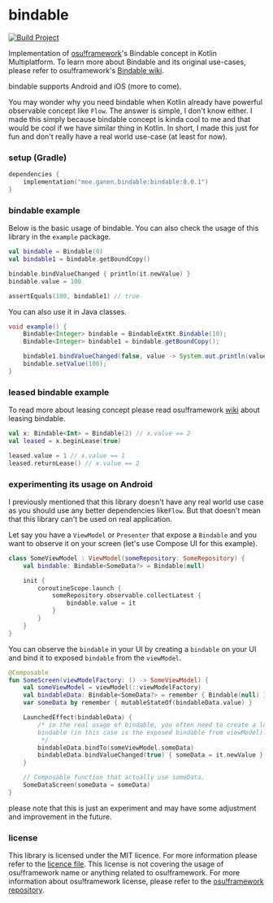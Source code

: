 # bindable

[![Build Project](https://github.com/GSculerlor/bindable/actions/workflows/build.yml/badge.svg?branch=master)](https://github.com/GSculerlor/bindable/actions/workflows/build.yml)

Implementation of [osu!framework](https://github.com/ppy/osu-framework)'s Bindable concept in Kotlin Multiplatform. To
learn more about Bindable and its original use-cases, please refer to osu!framework's [Bindable wiki](https://github.com/ppy/osu-framework/wiki/Bindable-Flow).

bindable supports Android and iOS (more to come).

You may wonder why you need bindable when Kotlin already have powerful observable concept like `Flow`. The answer is
simple, I don't know either. I made this simply because bindable concept is kinda cool to me and that would be cool if
we have similar thing in Kotlin. In short, I made this just for fun and don't really have a real world use-case (at
least for now).

### setup (Gradle)

```kotlin
dependencies {
    implementation("moe.ganen.bindable:bindable:0.0.1")
}
```

### bindable example

Below is the basic usage of bindable. You can also check the usage of this library in the `example` package.

```kotlin
val bindable = Bindable(0)
val bindable1 = bindable.getBoundCopy()

bindable.bindValueChanged { println(it.newValue) }
bindable.value = 100

assertEquals(100, bindable1) // true
```

You can also use it in Java classes.

```java
void example() {
    Bindable<Integer> bindable = BindableExtKt.Bindable(10);
    Bindable<Integer> bindable1 = bindable.getBoundCopy();

    bindable1.bindValueChanged(false, value -> System.out.println(value.getNewValue()));
    bindable.setValue(100);
}
```

### leased bindable example

To read more about leasing concept please read osu!framework
[wiki](https://github.com/ppy/osu-framework/wiki/Bindable-Flow#leasing) about leasing bindable.

```kotlin
val x: Bindable<Int> = Bindable(2) // x.value == 2
val leased = x.beginLease(true)

leased.value = 1 // x.value == 1
leased.returnLease() // x.value == 2
```

### experimenting its usage on Android

I previously mentioned that this library doesn't have any real world use case as you should use any better dependencies
like`Flow`. But that doesn't mean that this library can't be used on real application.

Let say you have a `ViewModel` or `Presenter` that expose a `Bindable` and you want to observe it on your screen (let's
use Compose UI for this example).

```kotlin
class SomeViewModel : ViewModel(someRepository: SomeRepository) {
    val bindable: Bindable<SomeData?> = Bindable(null)

    init {
        coroutineScope.launch {
            someRepository.observable.collectLatest {
                bindable.value = it
            }
        }
    }
}
```

You can observe the `bindable` in your UI by creating a `bindable` on your UI and bind it to exposed `bindable` from
the `viewModel`.

```kotlin
@Composable
fun SomeScreen(viewModelFactory: () -> SomeViewModel) {
    val someViewModel = viewModel(::viewModelFactory)
    val bindableData: Bindable<SomeData?> = remember { Bindable(null) }
    var someData by remember { mutableStateOf(bindableData.value) }

    LaunchedEffect(bindableData) {
        /* in the real usage of bindable, you often need to create a local bindable and bind it to more persistent 
        bindable (in this case is the exposed bindable from viewModel).
         */
        bindableData.bindTo(someViewModel.someData)
        bindableData.bindValueChanged(true) { someData = it.newValue }
    }

    // Composable function that actually use someData.
    SomeDataScreen(someData = someData)
}
```

please note that this is just an experiment and may have some adjustment and improvement in the future.

### license

This library is licensed under the MIT licence. For more information please refer to the
[licence file](https://github.com/GSculerlor/bindable/blob/master/LICENCE). This license is not covering the usage of
osu!framework name or anything related to osu!framework. For more information about osu!framework license, please refer
to the [osu!framework repository](https://github.com/ppy/osu-framework).
